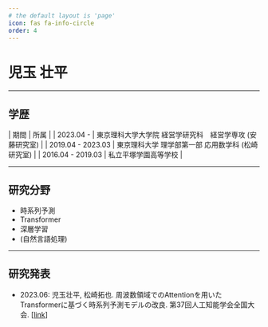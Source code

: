 ```yaml
---
# the default layout is 'page'
icon: fas fa-info-circle
order: 4
---
```


# 児玉 壮平

---

## 学歴

| 期間 | 所属 |
| 2023.04 - | 東京理科大学大学院 経営学研究科　経営学専攻 (安藤研究室) |
| 2019.04 - 2023.03 | 東京理科大学 理学部第一部 応用数学科 (松崎研究室) |
| 2016.04 - 2019.03 | 私立平塚学園高等学校 |

---

## 研究分野

- 時系列予測
- Transformer
- 深層学習
- (自然言語処理)

---

## 研究発表

- 2023.06: 児玉壮平, 松崎拓也. 周波数領域でのAttentionを用いたTransformerに基づく時系列予測モデルの改良. 第37回人工知能学会全国大会. [[link](https://www.jstage.jst.go.jp/article/pjsai/JSAI2023/0/JSAI2023_1T5GS201/_article/-char/ja/)]
